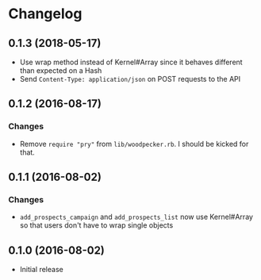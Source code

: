 # Changelog

## 0.1.3 (2018-05-17)

* Use wrap method instead of Kernel#Array since it behaves different than expected on a Hash
* Send `Content-Type: application/json` on POST requests to the API

## 0.1.2 (2016-08-17)

### Changes

* Remove `require "pry"` from `lib/woodpecker.rb`. I should be kicked for that.

## 0.1.1 (2016-08-02)

### Changes

* `add_prospects_campaign` and `add_prospects_list` now use Kernel#Array so that users don't have to wrap single objects

## 0.1.0 (2016-08-02)

* Initial release

